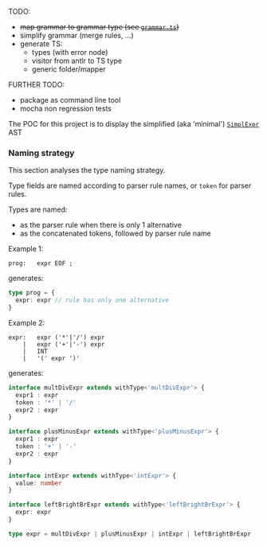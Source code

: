 TODO:
* ~~map grammar to grammar type (see [`grammar.ts`](./src/grammar.ts))~~
* simplify grammar (merge rules, ...)
* generate TS:
  * types (with error node)
  * visitor from antlr to TS type
  * generic folder/mapper

FURTHER TODO:
* package as command line tool
* mocha non regression tests

The POC for this project is to display the simplified (aka 'minimal') [`SimplExpr`](./tests/grammars/ExprSimple.g4) AST

### Naming strategy

This section analyses the type naming strategy.

Type fields are named according to parser rule names, or `token` for parser rules.

Types are named:
* as the parser rule when there is only 1 alternative
* as the concatenated tokens, followed by parser rule name

Example 1:

```antlr
prog:	expr EOF ;
````

generates:
```ts
type prog = {
  expr: expr // rule has only one alternative
}
```

Example 2:

```
expr:	expr ('*'|'/') expr
    |	expr ('+'|'-') expr
    |	INT
    |	'(' expr ')'
````

generates:

```ts
interface multDivExpr extends withType<'multDivExpr'> {
  expr1 : expr
  token : '*' | '/'
  expr2 : expr
}

interface plusMinusExpr extends withType<'plusMinusExpr'> {
  expr1 : expr
  token : '+' | '-'
  expr2 : expr
}

interface intExpr extends withType<'intExpr'> {
  value: number
}

interface leftBrightBrExpr extends withType<'leftBrightBrExpr'> {
  expr: expr
}

type expr = multDivExpr | plusMinusExpr | intExpr | leftBrightBrExpr
```